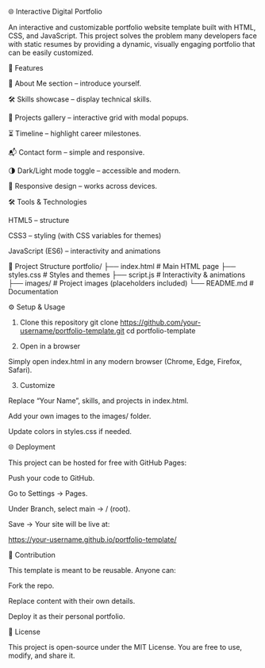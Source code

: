 🌐 Interactive Digital Portfolio

An interactive and customizable portfolio website template built with HTML, CSS, and JavaScript.
This project solves the problem many developers face with static resumes by providing a dynamic, visually engaging portfolio that can be easily customized.

🚀 Features

📌 About Me section – introduce yourself.

🛠 Skills showcase – display technical skills.

📂 Projects gallery – interactive grid with modal popups.

⏳ Timeline – highlight career milestones.

📬 Contact form – simple and responsive.

🌗 Dark/Light mode toggle – accessible and modern.

🎨 Responsive design – works across devices.

🛠 Tools & Technologies

HTML5 – structure

CSS3 – styling (with CSS variables for themes)

JavaScript (ES6) – interactivity and animations

📂 Project Structure
portfolio/
├── index.html       # Main HTML page
├── styles.css       # Styles and themes
├── script.js        # Interactivity & animations
├── images/          # Project images (placeholders included)
└── README.md        # Documentation

⚙️ Setup & Usage
1. Clone this repository
git clone https://github.com/your-username/portfolio-template.git
cd portfolio-template

2. Open in a browser

Simply open index.html in any modern browser (Chrome, Edge, Firefox, Safari).

3. Customize

Replace “Your Name”, skills, and projects in index.html.

Add your own images to the images/ folder.

Update colors in styles.css if needed.

🌐 Deployment

This project can be hosted for free with GitHub Pages:

Push your code to GitHub.

Go to Settings → Pages.

Under Branch, select main → / (root).

Save → Your site will be live at:

https://your-username.github.io/portfolio-template/

👥 Contribution

This template is meant to be reusable. Anyone can:

Fork the repo.

Replace content with their own details.

Deploy it as their personal portfolio.

📜 License

This project is open-source under the MIT License.
You are free to use, modify, and share it.